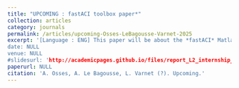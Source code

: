 ```yaml
---
title: "UPCOMING : fastACI toolbox paper*"
collection: articles
category: journals
permalink: /articles/upcoming-Osses-LeBagousse-Varnet-2025
excerpt: '[Language : ENG] This paper will be about the *fastACI* Matlab toolbox and its functionning as well as validity statement.
date: NULL
venue: NULL
#slidesurl: 'http://academicpages.github.io/files/report_L2_internship_2022SU.pdf'
paperurl: NULL
citation: 'A. Osses, A. Le Bagousse, L. Varnet (?). Upcoming.'
---
```

